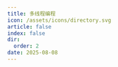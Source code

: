 ```yaml
---
title: 多线程编程
icon: /assets/icons/directory.svg
article: false
index: false
dir:
  order: 2
date: 2025-08-08
---
```


<Catalog />
